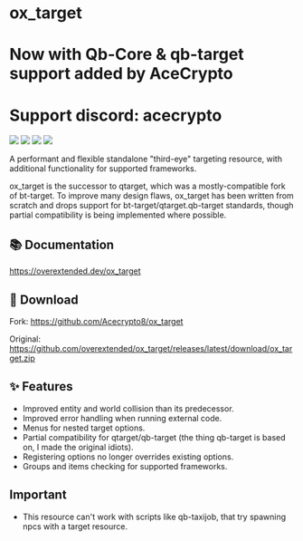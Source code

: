 # ox_target
# Now with Qb-Core & qb-target support added by AceCrypto
# Support discord: acecrypto

![](https://img.shields.io/github/downloads/Acecrypto8/ox_target/total?logo=github)
![](https://img.shields.io/github/downloads/Acecrypto8/ox_target/latest/total?logo=github)
![](https://img.shields.io/github/contributors/Acecrypto8/ox_target?logo=github)
![](https://img.shields.io/github/v/release/Acecrypto8/ox_target?logo=github) 


A performant and flexible standalone "third-eye" targeting resource, with additional functionality for supported frameworks.

ox_target is the successor to qtarget, which was a mostly-compatible fork of bt-target.
To improve many design flaws, ox_target has been written from scratch and drops support for bt-target/qtarget.qb-target standards, though partial compatibility is being implemented where possible.


## 📚 Documentation

https://overextended.dev/ox_target

## 💾 Download

Fork: https://github.com/Acecrypto8/ox_target

Original: https://github.com/overextended/ox_target/releases/latest/download/ox_target.zip

## ✨ Features

- Improved entity and world collision than its predecessor.
- Improved error handling when running external code.
- Menus for nested target options.
- Partial compatibility for qtarget/qb-target (the thing qb-target is based on, I made the original idiots).
- Registering options no longer overrides existing options.
- Groups and items checking for supported frameworks.

## Important

- This resource can't work with scripts like qb-taxijob, that try spawning npcs with a target resource.
